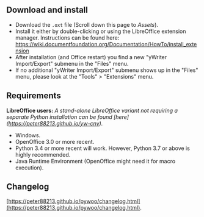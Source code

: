 ## Download and install

* Download the `.oxt` file (Scroll down this page to _Assets_).
* Install it either by double-clicking or using the LibreOffice extension manager. Instructions can be found here: https://wiki.documentfoundation.org/Documentation/HowTo/install_extension
* After installation (and Office restart) you find a new "yWriter Import/Export" submenu in the "Files" menu.
* If no additional "yWriter Import/Export" submenu shows up in the "Files" menu, please look at the "Tools" > "Extensions" menu.

## Requirements

__LibreOffice users:__  _A stand-alone LibreOffice variant not requiring a separate Python installation can be found [here] (https://peter88213.github.io/yw-cnv)._

* Windows.
* OpenOffice 3.0 or more recent. 
* Python 3.4 or more recent will work. However, Python 3.7 or above is highly recommended.
* Java Runtime Environment (OpenOffice might need it for macro execution).

## Changelog

[https://peter88213.github.io/pywoo/changelog.html](https://peter88213.github.io/pywoo/changelog.html).